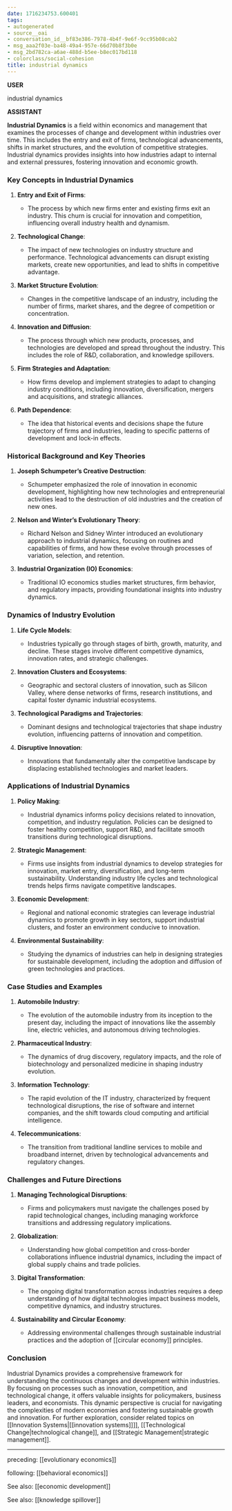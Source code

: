 ```yaml
---
date: 1716234753.600401
tags:
- autogenerated
- source__oai
- conversation_id__bf83e386-7978-4b4f-9e6f-9cc95b08cab2
- msg_aaa2f03e-ba48-49a4-957e-66d70b8f3b0e
- msg_2bd782ca-a6ae-488d-b5ee-b8ec017bd118
- colorclass/social-cohesion
title: industrial dynamics
---
```


**USER**

industrial dynamics


**ASSISTANT**

**Industrial Dynamics** is a field within economics and management that examines the processes of change and development within industries over time. This includes the entry and exit of firms, technological advancements, shifts in market structures, and the evolution of competitive strategies. Industrial dynamics provides insights into how industries adapt to internal and external pressures, fostering innovation and economic growth.

### Key Concepts in Industrial Dynamics

1. **Entry and Exit of Firms**:
   - The process by which new firms enter and existing firms exit an industry. This churn is crucial for innovation and competition, influencing overall industry health and dynamism.

2. **Technological Change**:
   - The impact of new technologies on industry structure and performance. Technological advancements can disrupt existing markets, create new opportunities, and lead to shifts in competitive advantage.

3. **Market Structure Evolution**:
   - Changes in the competitive landscape of an industry, including the number of firms, market shares, and the degree of competition or concentration.

4. **Innovation and Diffusion**:
   - The process through which new products, processes, and technologies are developed and spread throughout the industry. This includes the role of R&D, collaboration, and knowledge spillovers.

5. **Firm Strategies and Adaptation**:
   - How firms develop and implement strategies to adapt to changing industry conditions, including innovation, diversification, mergers and acquisitions, and strategic alliances.

6. **Path Dependence**:
   - The idea that historical events and decisions shape the future trajectory of firms and industries, leading to specific patterns of development and lock-in effects.

### Historical Background and Key Theories

1. **Joseph Schumpeter’s Creative Destruction**:
   - Schumpeter emphasized the role of innovation in economic development, highlighting how new technologies and entrepreneurial activities lead to the destruction of old industries and the creation of new ones.

2. **Nelson and Winter’s Evolutionary Theory**:
   - Richard Nelson and Sidney Winter introduced an evolutionary approach to industrial dynamics, focusing on routines and capabilities of firms, and how these evolve through processes of variation, selection, and retention.

3. **Industrial Organization (IO) Economics**:
   - Traditional IO economics studies market structures, firm behavior, and regulatory impacts, providing foundational insights into industry dynamics.

### Dynamics of Industry Evolution

1. **Life Cycle Models**:
   - Industries typically go through stages of birth, growth, maturity, and decline. These stages involve different competitive dynamics, innovation rates, and strategic challenges.

2. **Innovation Clusters and Ecosystems**:
   - Geographic and sectoral clusters of innovation, such as Silicon Valley, where dense networks of firms, research institutions, and capital foster dynamic industrial ecosystems.

3. **Technological Paradigms and Trajectories**:
   - Dominant designs and technological trajectories that shape industry evolution, influencing patterns of innovation and competition.

4. **Disruptive Innovation**:
   - Innovations that fundamentally alter the competitive landscape by displacing established technologies and market leaders.

### Applications of Industrial Dynamics

1. **Policy Making**:
   - Industrial dynamics informs policy decisions related to innovation, competition, and industry regulation. Policies can be designed to foster healthy competition, support R&D, and facilitate smooth transitions during technological disruptions.

2. **Strategic Management**:
   - Firms use insights from industrial dynamics to develop strategies for innovation, market entry, diversification, and long-term sustainability. Understanding industry life cycles and technological trends helps firms navigate competitive landscapes.

3. **Economic Development**:
   - Regional and national economic strategies can leverage industrial dynamics to promote growth in key sectors, support industrial clusters, and foster an environment conducive to innovation.

4. **Environmental Sustainability**:
   - Studying the dynamics of industries can help in designing strategies for sustainable development, including the adoption and diffusion of green technologies and practices.

### Case Studies and Examples

1. **Automobile Industry**:
   - The evolution of the automobile industry from its inception to the present day, including the impact of innovations like the assembly line, electric vehicles, and autonomous driving technologies.

2. **Pharmaceutical Industry**:
   - The dynamics of drug discovery, regulatory impacts, and the role of biotechnology and personalized medicine in shaping industry evolution.

3. **Information Technology**:
   - The rapid evolution of the IT industry, characterized by frequent technological disruptions, the rise of software and internet companies, and the shift towards cloud computing and artificial intelligence.

4. **Telecommunications**:
   - The transition from traditional landline services to mobile and broadband internet, driven by technological advancements and regulatory changes.

### Challenges and Future Directions

1. **Managing Technological Disruptions**:
   - Firms and policymakers must navigate the challenges posed by rapid technological changes, including managing workforce transitions and addressing regulatory implications.

2. **Globalization**:
   - Understanding how global competition and cross-border collaborations influence industrial dynamics, including the impact of global supply chains and trade policies.

3. **Digital Transformation**:
   - The ongoing digital transformation across industries requires a deep understanding of how digital technologies impact business models, competitive dynamics, and industry structures.

4. **Sustainability and Circular Economy**:
   - Addressing environmental challenges through sustainable industrial practices and the adoption of [[circular economy]] principles.

### Conclusion

Industrial Dynamics provides a comprehensive framework for understanding the continuous changes and development within industries. By focusing on processes such as innovation, competition, and technological change, it offers valuable insights for policymakers, business leaders, and economists. This dynamic perspective is crucial for navigating the complexities of modern economies and fostering sustainable growth and innovation. For further exploration, consider related topics on [[Innovation Systems|[[innovation systems]]]], [[Technological Change|technological change]], and [[Strategic Management|strategic management]].


---

preceding: [[evolutionary economics]]  


following: [[behavioral economics]]

See also: [[economic development]]


See also: [[knowledge spillover]]